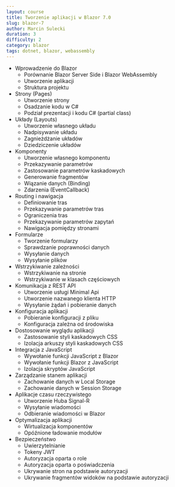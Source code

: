 ```yaml
---
layout: course
title: Tworzenie aplikacji w Blazor 7.0
slug: blazor-7
author: Marcin Sulecki
duration: 3
difficulty: 2
category: blazor
tags: dotnet, blazor, webassembly
---
```


* Wprowadzenie do Blazor
	* Porównanie Blazor Server Side i Blazor WebAssembly
	* Utworzenie aplikacji
 	* Struktura projektu
* Strony (Pages)
 	* Utworzenie strony
 	* Osadzanie kodu w C#
 	* Podział prezentacji i kodu C# (partial class)
* Układy (Layouts)
	* Utworzenie własnego układu
	* Nadpisywanie układu
 	* Zagnieżdżanie układów
	* Dziedziczenie układów
* Komponenty 
	* Utworzenie własnego komponentu
	* Przekazywanie parametrów
	* Zastosowanie parametrów kaskadowych
	* Generowanie fragmentów
	* Wiązanie danych (Binding)
	* Zdarzenia (EventCallback)
* Routing i nawigacja
	* Definiowanie tras
	* Przekazywanie parametrów tras
	* Ograniczenia tras
	* Przekazywanie parametrów zapytań
	* Nawigacja pomiędzy stronami
* Formularze
	* Tworzenie formularzy
	* Sprawdzanie poprawności danych
	* Wysyłanie danych
	* Wysyłanie plików
* Wstrzykiwanie zależności
	* Wstrzykiwanie na stronie 
	* Wstrzykiwanie w klasach częściowych  
* Komunikacja z REST API
	* Utworzenie usługi Minimal Api
	* Utworzenie nazwanego klienta HTTP
	* Wysyłanie żądań i pobieranie danych
* Konfiguracja aplikacji
	* Pobieranie konfiguracji z pliku
	* Konfiguracja zależna od środowiska
* Dostosowanie wyglądu aplikacji
	* Zastosowanie styli kaskadowych CSS
	* Izolacja arkuszy styli kaskadowych CSS
* Integracja z JavaScript
	* Wywołanie funkcji JavaScript z Blazor
	* Wywołanie funkcji Blazor z JavaScript
	* Izolacja skryptów JavaScript
* Zarządzanie stanem aplikacji
	* Zachowanie danych w Local Storage
	* Zachowanie danych w Session Storage
* Aplikacje czasu rzeczywistego
	* Utworzenie Huba Signal-R
	* Wysyłanie wiadomości
	* Odbieranie wiadomości w Blazor
* Optymalizacja aplikacji
	* Wirtualizacja komponentów
	* Opóźnione ładowanie modułów
* Bezpieczeństwo
	* Uwierzytelnianie
	* Tokeny JWT
	* Autoryzacja oparta o role
 	* Autoryzacja oparta o poświadczenia
 	* Ukrywanie stron na podstawie autoryzacji
 	* Ukrywanie fragmentów widoków na podstawie autoryzacji